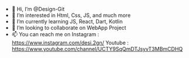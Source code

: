 - 👋 Hi, I’m @Design-Git
- 👀 I’m interested in Html, Css, JS, and much more
- 🌱 I’m currently learning JS, React, Dart, Kotlin
- 💞️ I’m looking to collaborate on WebApp Project
- 📫 You can reach me on 
                          Instagram : https://www.instagram.com/desi.2gn/
                          Youtube   : https://www.youtube.com/channel/UCTY9SqQmDTJsyvT3MBmCDHQ


<!---
Design-Git/Design-Git is a ✨ special ✨ repository because its `README.md` (this file) appears on your GitHub profile.
You can click the Preview link to take a look at your changes.
--->
